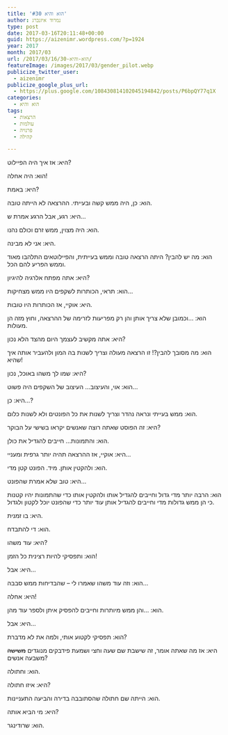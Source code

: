```yaml
---
title: 'הוא והיא #30'
author: נמרוד איזנברג
type: post
date: 2017-03-16T20:11:48+00:00
guid: https://aizenimr.wordpress.com/?p=1924
year: 2017
month: 2017/03
url: /2017/03/16/הוא-והיא-30/
featureImage: /images/2017/03/gender_pilot.webp
publicize_twitter_user:
  - aizenimr
publicize_google_plus_url:
  - https://plus.google.com/108430814102045194842/posts/P6bpQY77q1X
categories:
  - הוא והיא
tags:
  - הרצאות
  - עולמות
  - פרנויה
  - קהילה

---
```

<span lang="he-IL">היא</span><span lang="en-US">: אז</span> <span lang="he-IL">איך היה הפיילוט</span><span lang="en-US">?</span>

<span lang="he-IL">הוא</span><span lang="en-US">: </span><span lang="he-IL">היה אחלה</span><span lang="en-US">!</span>

<span lang="he-IL">היא</span><span lang="en-US">: </span><span lang="he-IL">באמת</span><span lang="en-US">?</span>

<span lang="he-IL">הוא</span><span lang="en-US">: </span><span lang="he-IL">כן</span><span lang="en-US">, </span><span lang="he-IL">היה ממש קשה ובעייתי</span><span lang="en-US">. </span><span lang="he-IL">ההרצאה לא הייתה טובה</span><span lang="en-US">.</span>

<span lang="he-IL">היא</span><span lang="en-US">: </span><span lang="he-IL">רגע</span><span lang="en-US">, </span><span lang="he-IL">אבל הרגע אמרת ש</span><span lang="en-US">...</span>

<span lang="he-IL">הוא</span><span lang="en-US">: </span><span lang="he-IL">היה מצוין</span><span lang="en-US">, </span><span lang="he-IL">ממש זרם וכולם נהנו</span><span lang="en-US">.</span>

<span lang="he-IL">היא</span><span lang="en-US">: </span><span lang="he-IL">אני לא מבינה</span><span lang="en-US">.</span>

<span lang="he-IL">הוא</span><span lang="en-US">: </span><span lang="he-IL">מה יש להבין</span><span lang="en-US">? </span><span lang="he-IL">היתה הרצאה טובה וממש בעייתית</span><span lang="en-US">, </span><span lang="he-IL">והפיילוטאים התלהבו מאוד וממש הפריע להם הכל</span><span lang="en-US">.</span>

<span lang="he-IL">היא</span><span lang="en-US">: </span><span lang="he-IL">אתה מפתח אלרגיה להיגיון</span><span lang="en-US">?</span>

<span lang="he-IL">הוא</span><span lang="en-US">: </span><span lang="he-IL">תראי</span><span lang="en-US">, </span><span lang="he-IL">הכותרות לשקפים היו ממש מצחיקות</span><span lang="en-US">...</span>

<span lang="he-IL">היא</span><span lang="en-US">: </span><span lang="he-IL">אוקיי</span><span lang="en-US">, </span><span lang="he-IL">אז הכותרות היו טובות</span><span lang="en-US">.</span>

<span lang="he-IL">הוא</span><span lang="en-US">: ...</span><span lang="he-IL">וכמובן שלא צריך אותן והן רק מפריעות לזרימה של ההרצאה</span><span lang="en-US">, </span><span lang="he-IL">וחוץ מזה הן מעולות</span><span lang="en-US">.</span>

<span lang="he-IL">היא</span><span lang="en-US">: </span><span lang="he-IL">אתה מקשיב לעצמך היום מהצד הלא נכון</span><span lang="en-US">?</span>

<span lang="he-IL">הוא</span><span lang="en-US">: </span><span lang="he-IL">מה מסובך להבין</span><span lang="en-US">?! </span><span lang="he-IL">זו הרצאה מעולה וצריך לשנות בה המון ולהעביר אותה איך שהיא</span><span lang="en-US">!</span>

<span lang="he-IL">היא</span><span lang="en-US">: </span><span lang="he-IL">שמו לך משהו באוכל</span><span lang="en-US">, </span><span lang="he-IL">נכון</span><span lang="en-US">?</span>

<span lang="he-IL">הוא</span><span lang="en-US">: </span><span lang="he-IL">אוי</span><span lang="en-US">, </span><span lang="he-IL">והעיצוב… העיצוב של השקפים היה פשוט</span><span lang="en-US">...</span>

<span lang="he-IL">היא</span><span lang="en-US">: </span><span lang="he-IL">כן…</span><span lang="en-US">?</span>

<span lang="he-IL">הוא</span><span lang="en-US">: </span><span lang="he-IL">ממש בעייתי ונראה נהדר וצריך לשנות את כל הפונטים ולא לשנות כלום</span><span lang="en-US">.</span>

<span lang="he-IL">היא</span><span lang="en-US">: </span><span lang="he-IL">זה הפוסט שאתה רוצה שאנשים יקראו בשישי על הבוקר</span><span lang="en-US">?</span>

<span lang="he-IL">הוא</span><span lang="en-US">: </span><span lang="he-IL">והתמונות… חייבים להגדיל את כולן</span><span lang="en-US">.</span>

<span lang="he-IL">היא</span><span lang="en-US">: </span><span lang="he-IL">אוקיי</span><span lang="en-US">, </span><span lang="he-IL">אז ההרצאה תהיה יותר גרפית ומעניי</span><span lang="en-US">...</span>

<span lang="he-IL">הוא</span><span lang="en-US">: </span><span lang="he-IL">ולהקטין אותן</span><span lang="en-US">. </span><span lang="he-IL">מיד</span><span lang="en-US">. </span><span lang="he-IL">הפונט קטן מדי</span><span lang="en-US">.</span>

<span lang="he-IL">היא</span><span lang="en-US">: </span><span lang="he-IL">טוב שלא אמרת שהפונט</span><span lang="en-US">...</span>

<span lang="he-IL">הוא</span><span lang="en-US">: </span><span lang="he-IL">הרבה יותר מדי גדול וחייבים להגדיל אותו ולהקטין אותו כדי שהתמונות יהיו קטנות כי הן ממש גדולות מדי וחייבים להגדיל אותן עוד יותר כדי שהפונט יוכל לקטון ולגדול</span><span lang="en-US">.</span>

<span lang="he-IL">היא</span><span lang="en-US">: </span><span lang="he-IL">בו זמנית</span><span lang="en-US">.</span>

<span lang="he-IL">הוא</span><span lang="en-US">: </span><span lang="he-IL">די להתבדח.</span>

<span lang="he-IL">היא</span><span lang="en-US">: </span><span lang="he-IL">עוד משהו</span><span lang="en-US">?</span>

<span lang="he-IL">הוא</span><span lang="en-US">: </span><span lang="he-IL">ותפסיקי להיות רצינית כל הזמן</span><span lang="en-US">!</span>

<span lang="he-IL">היא</span><span lang="en-US">: </span><span lang="he-IL">אבל</span><span lang="en-US">...</span>

<span lang="he-IL">הוא</span><span lang="en-US">: </span><span lang="he-IL">וזה עוד משהו שאמרו לי – שהבדיחות ממש סבבה</span><span lang="en-US">...</span>

<span lang="he-IL">היא</span><span lang="en-US">: </span><span lang="he-IL">אחלה</span><span lang="en-US">!</span>

<span lang="he-IL">הוא</span><span lang="en-US">: ...</span><span lang="he-IL">והן ממש מיותרות וחייבים להפסיק איתן ולספר עוד מהן</span><span lang="en-US">.</span>

<span lang="he-IL">היא</span><span lang="en-US">: </span><span lang="he-IL">אבל</span><span lang="en-US">...</span>

<span lang="he-IL">הוא</span><span lang="en-US">: </span><span lang="he-IL">תפסיקי לקטוע אותי</span><span lang="en-US">, </span><span lang="he-IL">ולמה את לא מדברת</span><span lang="en-US">?</span>

<span lang="he-IL">היא</span><span lang="en-US">: </span><span lang="he-IL">אז מה שאתה אומר, זה שישבת שם שעה וחצי ושמעת פידבקים מנוגדים <del>משישה</del> משבעה אנשים</span><span lang="en-US">?</span>

<span lang="he-IL">הוא</span><span lang="en-US">: </span><span lang="he-IL">וחתולה</span><span lang="en-US">.</span>

<span lang="he-IL">היא</span><span lang="en-US">: </span><span lang="he-IL">איזו חתולה</span><span lang="en-US">?</span>

הוא: הייתה שם חתולה שהסתובבה בדירה והביעה התעניינות.

היא: מי הביא אותה?

<span lang="he-IL">הוא</span><span lang="en-US">: </span><span lang="he-IL">שרודינגר</span><span lang="en-US">.</span>